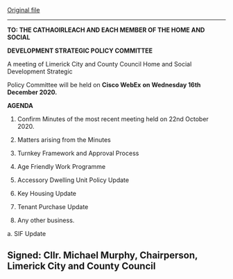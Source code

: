 [Original file](https://www.limerick.ie/sites/default/files/media/documents/2020-12/agenda-for-spc-meeting-16-12-2020.pdf)

---
**TO: THE CATHAOIRLEACH AND EACH MEMBER OF THE HOME AND SOCIAL**

**DEVELOPMENT STRATEGIC POLICY COMMITTEE**

A meeting of Limerick City and County Council Home and Social Development Strategic

Policy Committee will be held on **Cisco WebEx** **on Wednesday 16th** **December 2020.**

**AGENDA**

1. Confirm Minutes of the most recent meeting held on 22nd October 2020.

2. Matters arising from the Minutes

3. Turnkey Framework and Approval Process

4. Age Friendly Work Programme

5. Accessory Dwelling Unit Policy Update

6. Key Housing Update

7. Tenant Purchase Update

8. Any other business.

a. SIF Update

Signed: Cllr. Michael Murphy, Chairperson, Limerick City and County Council
---
